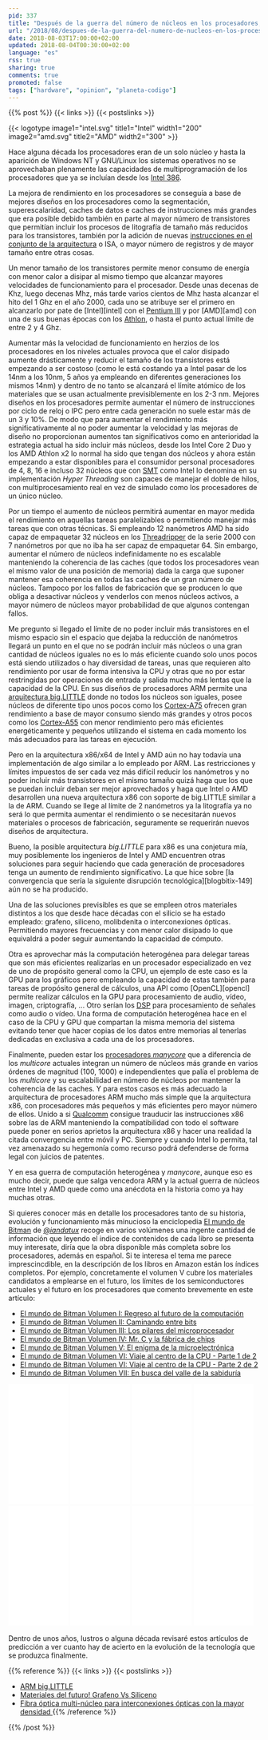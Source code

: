 ```yaml
---
pid: 337
title: "Después de la guerra del número de núcleos en los procesadores, ¿vendrá la guerra de la computación heterogénea o manycores?"
url: "/2018/08/despues-de-la-guerra-del-numero-de-nucleos-en-los-procesadores-vendra-la-guerra-de-la-computacion-heterogenea-o-manycores/"
date: 2018-08-03T17:00:00+02:00
updated: 2018-08-04T00:30:00+02:00
language: "es"
rss: true
sharing: true
comments: true
promoted: false
tags: ["hardware", "opinion", "planeta-codigo"]
---
```


{{% post %}}
{{< links >}}
{{< postslinks >}}

{{< logotype image1="intel.svg" title1="Intel" width1="200" image2="amd.svg" title2="AMD" width2="300" >}}

Hace alguna década los procesadores eran de un solo núcleo y hasta la aparición de Windows NT y GNU/Linux los sistemas operativos no se aprovechaban plenamente las capacidades de multiprogramación de los procesadores que ya se incluían desde los [Intel 386](https://es.wikipedia.org/wiki/Intel_80386).

La mejora de rendimiento en los procesadores se conseguía a base de mejores diseños en los procesadores como la segmentación, superescalaridad, caches de datos e caches de instrucciones más grandes que era posible debido también en parte al mayor número de transistores que permitían incluir los procesos de litografía de tamaño más reducidos para los transistores, también por la adición de nuevas [instrucciones en el conjunto de la arquitectura](https://en.wikipedia.org/wiki/Instruction_set_architecture) o ISA, o mayor número de registros y de mayor tamaño entre otras cosas.

Un menor tamaño de los transistores permite menor consumo de energía con menor calor a disipar al mismo tiempo que alcanzar mayores velocidades de funcionamiento para el procesador. Desde unas decenas de Khz, luego decenas Mhz, más tarde varios cientos de Mhz hasta alcanzar el hito del 1 Ghz en el año 2000, cada uno se atribuye ser el primero en alcanzarlo por pate de [Intel][intel] con el [Pentium III](https://es.wikipedia.org/wiki/Intel_Pentium_III) y por [AMD][amd] con una de sus buenas épocas con los [Athlon](https://es.wikipedia.org/wiki/AMD_Athlon), o hasta el punto actual límite de entre 2 y 4 Ghz.

Aumentar más la velocidad de funcionamiento en herzios de los procesadores en los niveles actuales provoca que el calor disipado aumente drásticamente y reducir el tamaño de los transistores está empezando a ser costoso (como le está costando ya a Intel pasar de los 14nm a los 10nm, 5 años ya empleando en diferentes generaciones los mismos 14nm) y dentro de no tanto se alcanzará el límite atómico de los materiales que se usan actualmente previsiblemente en los 2-3 nm. Mejores diseños en los procesadores permite aumentar el número de instrucciones por ciclo de reloj o IPC pero entre cada generación no suele estar más de un 3 y 10%. De modo que para aumentar el rendimiento más significativamente al no poder aumentar la velocidad y las mejoras de diseño no proporcionan aumentos tan significativos como en anterioridad la estrategia actual ha sido incluir más núcleos, desde los Intel Core 2 Duo y los AMD Athlon x2 lo normal ha sido que tengan dos núcleos y ahora están empezando a estar disponibles para el consumidor personal procesadores de 4, 8, 16 e incluso 32 núcleos que con [SMT](https://en.wikipedia.org/wiki/Simultaneous_multithreading) como Intel lo denomina en su implementación _Hyper Threading_ son capaces de manejar el doble de hilos, con multiprocesamiento real en vez de simulado como los procesadores de un único núcleo.

Por un tiempo el aumento de núcleos permitirá aumentar en mayor medida el rendimiento en aquellas tareas paralelizables o permitiendo manejar más tareas que con otras técnicas. Si empleando 12 nanómetros AMD ha sido capaz de empaquetar 32 núcleos en los [Threadripper](https://www.amd.com/en/products/ryzen-threadripper) de la serie 2000 con 7 nanómetros por que no iba ha ser capaz de empaquetar 64. Sin embargo, aumentar el número de núcleos indefinidamente no es escalable manteniendo la coherencia de las caches (que todos los procesadores vean el mismo valor de una posición de memoria) dada la carga que suponer mantener esa coherencia en todas las caches de un gran número de núcleos. Tampoco por los fallos de fabricación que se producen lo que obliga a desactivar núcleos y venderlos con menos núcleos activos, a mayor número de núcleos mayor probabilidad de que algunos contengan fallos.

Me pregunto si llegado el límite de no poder incluir más transistores en el mismo espacio sin el espacio que dejaba la reducción de nanómetros llegará un punto en el que no se podrán incluir más núcleos o una gran cantidad de núcleos iguales no es lo más eficiente cuando solo unos pocos está siendo utilizados o hay diversidad de tareas, unas que requieren alto rendimiento por usar de forma intensiva la CPU y otras que no por estar restringidas por operaciones de entrada y salida mucho más lentas que la capacidad de la CPU. En sus diseños de procesadores ARM permite una [arquitectura big.LITTLE](https://developer.arm.com/technologies/big-little) donde no todos los núcleos son iguales, posee núcleos de diferente tipo unos pocos como los [Cortex-A75](https://developer.arm.com/products/processors/cortex-a/cortex-A75) ofrecen gran rendimiento a base de mayor consumo siendo más grandes y otros pocos como los [Cortex-A55](https://developer.arm.com/products/processors/cortex-a/cortex-a55) con menor rendimiento pero más eficientes energéticamente y pequeños utilizando el sistema en cada momento los más adecuados para las tareas en ejecución. 

Pero en la arquitectura x86/x64 de Intel y AMD aún no hay todavía una implementación de algo similar a lo empleado por ARM. Las restricciones y límites impuestos de ser cada vez más difícil reducir los nanómetros y no poder incluir más transistores en el mismo tamaño quizá haga que los que se puedan incluir deban ser mejor aprovechados y haga que Intel o AMD desarrollen una nueva arquitectura x86 con soporte de big.LITTLE similar a la de ARM. Cuando se llege al límite de 2 nanómetros ya la litografía ya no será lo que permita aumentar el rendimiento o se necesitarán nuevos materiales o procesos de fabricación, seguramente se requerirán nuevos diseños de arquitectura.

Bueno, la posible arquitectura _big.LITTLE_ para x86 es una conjetura mía, muy posiblemente los ingenieros de Intel y AMD encuentren otras soluciones para seguir haciendo que cada generación de procesadores tenga un aumento de rendimiento significativo. La que hice sobre [la convergencia que sería la siguiente disrupción tecnológica][blogbitix-149] aún no se ha producido.

Una de las soluciones previsibles es que se empleen otros materiales distintos a los que desde hace décadas con el silicio se ha estado empleado: grafeno, siliceno, molibdenita o interconexiones ópticas. Permitiendo mayores frecuencias y con menor calor disipado lo que equivaldrá a poder seguir aumentando la capacidad de cómputo.

Otra es aprovechar más la computación heterogénea para delegar tareas que son más eficientes realizarlas en un procesador especializado en vez de uno de propósito general como la CPU, un ejemplo de este caso es la GPU para los gráficos pero empleando la capacidad de estas también para tareas de propósito general de cálculos, una API como [OpenCL][opencl] permite realizar cálculos en la GPU para procesamiento de audio, vídeo, imagen, criptografía, ... Otro serían los [DSP](https://en.wikipedia.org/wiki/Digital_signal_processing) para procesamiento de señales como audio o vídeo. Una forma de computación heterogénea hace en el caso de la CPU y GPU que compartan la misma memoria del sistema evitando tener que hacer copias de los datos entre memorias al tenerlas dedicadas en exclusiva a cada una de los procesadores.

Finalmente, pueden estar los [procesadores _manycore_](https://en.wikipedia.org/wiki/Manycore_processor) que a diferencia de los _multicore_ actuales integran un número de núcleos más grande en varios órdenes de magnitud (100, 1000) e independientes que palía el problema de los _multicore_ y su escalabilidad en número de núcleos por mantener la coherencia de las caches. Y para estos casos es más adecuado la arquitectura de procesadores ARM mucho más simple que la arquitectura x86, con procesadores más pequeños y más eficientes pero mayor número de ellos. Unido a si [Qualcomm](https://www.qualcomm.com/) consigue trauducir las instrucciones x86 sobre las de ARM manteniendo la compatibilidad con todo el software puede poner en serios aprietos la arquitectura x86 y hacer una realidad la citada convergencia entre móvil y PC. Siempre y cuando Intel lo permita, tal vez amenazado su hegemonía como recurso podrá defenderse de forma legal con juicios de patentes.

Y en esa guerra de computación heterogénea y _manycore_, aunque eso es mucho decir, puede que salga vencedora ARM y la actual guerra de núcleos entre Intel y AMD quede como una anécdota en la historia como ya hay muchas otras.

Si quieres conocer más en detalle los procesadores tanto de su historia, evolución y funcionamiento más minucioso la enciclopedia [El mundo de Bitman](https://amzn.to/2n7Ayuv) de [@_iandatux_](https://twitter.com/_iandatux_) recoge en varios volúmenes una ingente cantidad de información que leyendo el indice de contenidos de cada libro se presenta muy interesate, diría que la obra disponible más completa sobre los procesadores, además en español. Si te interesa el tema me parece imprescincdible, en la descripción de los libros en Amazon están los índices completos. Por ejemplo, concretamente el volumen V cubre los materiales candidatos a emplearse en el futuro, los límites de los semiconductores actuales y el futuro en los procesadores que comento brevemente en este artículo:

* [El mundo de Bitman Volumen I: Regreso al futuro de la computación](https://amzn.to/2AE9v3u)
* [El mundo de Bitman Volumen II: Caminando entre bits](https://amzn.to/2vyC0dc)
* [El mundo de Bitman Volumen III: Los pilares del microprocesador](https://amzn.to/2OHH2Nl)
* [El mundo de Bitman Volumen IV: Mr. C y la fábrica de chips](https://amzn.to/2vup9bK)
* [El mundo de Bitman Volumen V: El enigma de la microelectrónica](https://amzn.to/2neGP7T)
* [El mundo de Bitman Volumen VI: Viaje al centro de la CPU - Parte 1 de 2](https://amzn.to/2vgvpoj)
* [El mundo de Bitman Volumen VI: Viaje al centro de la CPU - Parte 2 de 2](https://amzn.to/2vupjjm)
* [El mundo de Bitman Volumen VII: En busca del valle de la sabiduría](https://amzn.to/2vtMxX0)

<div class="media-amazon">
    <iframe style="width:120px;height:240px;" marginwidth="0" marginheight="0" scrolling="no" frameborder="0" src="//rcm-eu.amazon-adsystem.com/e/cm?lt1=_blank&bc1=000000&IS2=1&bg1=FFFFFF&fc1=000000&lc1=0000FF&t=blobit-21&o=30&p=8&l=as4&m=amazon&f=ifr&ref=as_ss_li_til&asins=B07D696XBB&linkId=68de3e78830192ba75c0512a8b048e63"></iframe>
    <iframe style="width:120px;height:240px;" marginwidth="0" marginheight="0" scrolling="no" frameborder="0" src="//rcm-eu.amazon-adsystem.com/e/cm?lt1=_blank&bc1=000000&IS2=1&bg1=FFFFFF&fc1=000000&lc1=0000FF&t=blobit-21&o=30&p=8&l=as4&m=amazon&f=ifr&ref=as_ss_li_til&asins=B07D6BF6CW&linkId=769694edd9c03d5e1a74b03b7eade17c"></iframe>
    <iframe style="width:120px;height:240px;" marginwidth="0" marginheight="0" scrolling="no" frameborder="0" src="//rcm-eu.amazon-adsystem.com/e/cm?lt1=_blank&bc1=000000&IS2=1&bg1=FFFFFF&fc1=000000&lc1=0000FF&t=blobit-21&o=30&p=8&l=as4&m=amazon&f=ifr&ref=as_ss_li_til&asins=B07D69FJZ6&linkId=b1f514ab8a8cae2115f747df36ac6f50"></iframe>
    <iframe style="width:120px;height:240px;" marginwidth="0" marginheight="0" scrolling="no" frameborder="0" src="//rcm-eu.amazon-adsystem.com/e/cm?lt1=_blank&bc1=000000&IS2=1&bg1=FFFFFF&fc1=000000&lc1=0000FF&t=blobit-21&o=30&p=8&l=as4&m=amazon&f=ifr&ref=as_ss_li_til&asins=B07D6CNWXY&linkId=746131c517ce1fcff5123b245b7b14e3"></iframe>
</div>
<div class="media-amazon">
    <iframe style="width:120px;height:240px;" marginwidth="0" marginheight="0" scrolling="no" frameborder="0" src="//rcm-eu.amazon-adsystem.com/e/cm?lt1=_blank&bc1=000000&IS2=1&bg1=FFFFFF&fc1=000000&lc1=0000FF&t=blobit-21&o=30&p=8&l=as4&m=amazon&f=ifr&ref=as_ss_li_til&asins=B07D6DKR6M&linkId=d1f99426a5b8f832bed37cfe2dc523ce"></iframe>
    <iframe style="width:120px;height:240px;" marginwidth="0" marginheight="0" scrolling="no" frameborder="0" src="//rcm-eu.amazon-adsystem.com/e/cm?lt1=_blank&bc1=000000&IS2=1&bg1=FFFFFF&fc1=000000&lc1=0000FF&t=blobit-21&o=30&p=8&l=as4&m=amazon&f=ifr&ref=as_ss_li_til&asins=B07D6DJY7S&linkId=a815ffc4213a965f1e5c563d251ebf70"></iframe>
    <iframe style="width:120px;height:240px;" marginwidth="0" marginheight="0" scrolling="no" frameborder="0" src="//rcm-eu.amazon-adsystem.com/e/cm?lt1=_blank&bc1=000000&IS2=1&bg1=FFFFFF&fc1=000000&lc1=0000FF&t=blobit-21&o=30&p=8&l=as4&m=amazon&f=ifr&ref=as_ss_li_til&asins=1983184802&linkId=f8912ba1ea6fef10df26ccbcdd518fea"></iframe>
    <iframe style="width:120px;height:240px;" marginwidth="0" marginheight="0" scrolling="no" frameborder="0" src="//rcm-eu.amazon-adsystem.com/e/cm?lt1=_blank&bc1=000000&IS2=1&bg1=FFFFFF&fc1=000000&lc1=0000FF&t=blobit-21&o=30&p=8&l=as4&m=amazon&f=ifr&ref=as_ss_li_til&asins=B07D6C48R2&linkId=c198603a8ed771769efbefe232468ecb"></iframe>
</div>

Dentro de unos años, lustros o alguna década revisaré estos artículos de predicción a ver cuanto hay de acierto en la evolución de la tecnología que se produzca finalmente.

{{% reference %}}
{{< links >}}
{{< postslinks >}}
* [ARM big.LITTLE](https://en.wikipedia.org/wiki/ARM_big.LITTLE)
* [Materiales del futuro! Grafeno Vs Siliceno](https://www.taringa.net/posts/ciencia-educacion/11725464/Materiales-del-futuro-Grafeno-Vs-Siliceno-Megapost.html)
* [Fibra óptica multi-núcleo para interconexiones ópticas con la mayor densidad
](https://www.conectronica.com/fibra-optica/cables-de-fibra-optica/fibra-optica-multi-nucleo-para-interconexiones-opticas-con-la-mayor-densidad)
{{% /reference %}}

{{% /post %}}
